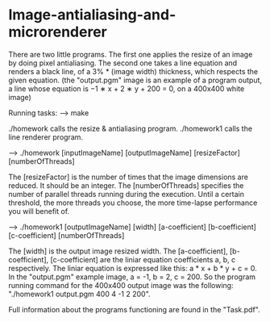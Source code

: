 # Image-antialiasing-and-microrenderer
There are two little programs.
The first one applies the resize of an image by doing pixel antialiasing.
The second one takes a line equation and renders a black line, of a 3% * (image width) thickness, which respects the given equation.
(the "output.pgm" image is an example of a program output, a line whose equation is −1 ∗ x + 2 ∗ y + 200 = 0, on a 400x400 white image)

Running tasks:
--> make

./homework calls the resize & antialiasing program.
./homework1 calls the line renderer program.

--> ./homework [inputImageName] [outputImageName] [resizeFactor] [numberOfThreads]

The [resizeFactor] is the number of times that the image dimensions are reduced. It should be an integer.
The [numberOfThreads] specifies the number of parallel threads running during the execution. Until a certain threshold, the more threads you choose, the more time-lapse performance you will benefit of.

--> ./homework1 [outputImageName] [width] [a-coefficient] [b-coefficient] [c-coefficient] [numberOfThreads]

The [width] is the output image resized width.
The [a-coefficient], [b-coefficient], [c-coefficient] are the liniar equation coefficients a, b, c respectively. The liniar equation is expressed like this:
a * x + b * y + c = 0.
In the "output.pgm" example image, a = -1, b = 2, c = 200. So the program running command for the 400x400 output image was the following: "./homework1 output.pgm 400 4 -1 2 200".


Full information about the programs functioning are found in the "Task.pdf".
